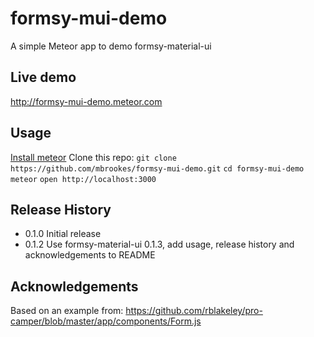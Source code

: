# formsy-mui-demo
A simple Meteor app to demo formsy-material-ui

## Live demo

http://formsy-mui-demo.meteor.com

## Usage

[Install meteor](https://www.meteor.com/install)
Clone this repo: `git clone https://github.com/mbrookes/formsy-mui-demo.git`
`cd formsy-mui-demo`
`meteor`
`open http://localhost:3000`


## Release History

* 0.1.0 Initial release
* 0.1.2 Use formsy-material-ui 0.1.3, add usage, release history and acknowledgements to README


## Acknowledgements

Based on an example from: https://github.com/rblakeley/pro-camper/blob/master/app/components/Form.js

